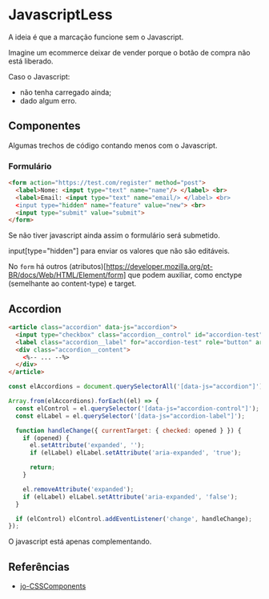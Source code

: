 # JavascriptLess

A ideia é que a marcação funcione sem o Javascript.

Imagine um ecommerce deixar de vender porque o botão de compra não está liberado.

Caso o Javascript:
- não tenha carregado ainda;
- dado algum erro.

## Componentes

Algumas trechos de código contando menos com o Javascript.

### Formulário

```html
<form action="https://test.com/register" method="post"> 
  <label>Nome: <input type="text" name="name"/> </label> <br>
  <label>Email: <input type="text" name="email/> </label> <br>
  <input type="hidden" name="feature" value="new"> <br>
  <input type="submit" value="submit">
</form>
```

Se não tiver javascript ainda assim o formulário será submetido.

input[type="hidden"] para enviar os valores que não são editáveis.

No `form` há outros (atributos)[https://developer.mozilla.org/pt-BR/docs/Web/HTML/Element/form] que podem auxiliar, como enctype (semelhante ao content-type) e target.

## Accordion

``` html
<article class="accordion" data-js="accordion">
  <input type="checkbox" class="accordion__control" id="accordion-test" data-js="accordion-control" hidden>
  <label class="accordion__label" for="accordion-test" role="button" aria-expanded="false" data-js="accordion-label">accordion label</label>
  <div class="accordion__content">
    <%-- ... --%>
  </div>
</article>
```

```javascript
const elAccordions = document.querySelectorAll('[data-js="accordion"]');

Array.from(elAccordions).forEach((el) => {
  const elControl = el.querySelector('[data-js="accordion-control"]');
  const elLabel = el.querySelector('[data-js="accordion-label"]');

  function handleChange({ currentTarget: { checked: opened } }) {
    if (opened) {
      el.setAttribute('expanded', '');
      if (elLabel) elLabel.setAttribute('aria-expanded', 'true');

      return;
    }

    el.removeAttribute('expanded');
    if (elLabel) elLabel.setAttribute('aria-expanded', 'false');
  }

  if (elControl) elControl.addEventListener('change', handleChange);
});
```

O javascript está apenas complementando.

## Referências

- [jo-CSSComponents](https://github.com/jomarcardoso/jo-CSSComponents)

